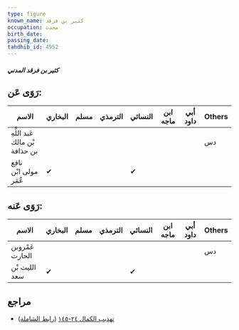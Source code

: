 ```yaml
---
type: figure
known_name: كثير بن فرقد
occupation: محدث
birth_date:
passing_date:
tahdhib_id: 4952
---
```

##### كثير بن فرقد المدني

## رَوَى عَن:
| الاسم                          | البخاري | مسلم | الترمذي | النسائي | ابن ماجه | أبي داود | Others |
| ------------------------------ | ------- | ---- | ------- | ------- | -------- | -------- | ------ |
| عَبد اللَّهِ بْن مالك بن حذافة |         |      |         |         |          |          | دس     |
| نافع مولى ابْن عُمَر           | ✔       |      |         | ✔       |          |          |        |
## رَوَى عَنه:
| الاسم           | البخاري | مسلم | الترمذي | النسائي | ابن ماجه | أبي داود | Others |
| --------------- | ------- | ---- | ------- | ------- | -------- | -------- | ------ |
| عَمْروبن الحارث |         |      |         |         |          |          | دس     |
| الليث بْن سعد   | ✔       |      |         | ✔       |          |          |        |
## مراجع
- [تهذيب الكمال ٢٤-١٤٥](obsidian://open?vault=Tahdhib-al-Kamal&file=Figures/٤٩٥٢-كثير%20بن%20فرقد%20المدني) ([رابط الشاملة](https://shamela.ws/book/3722/12657))